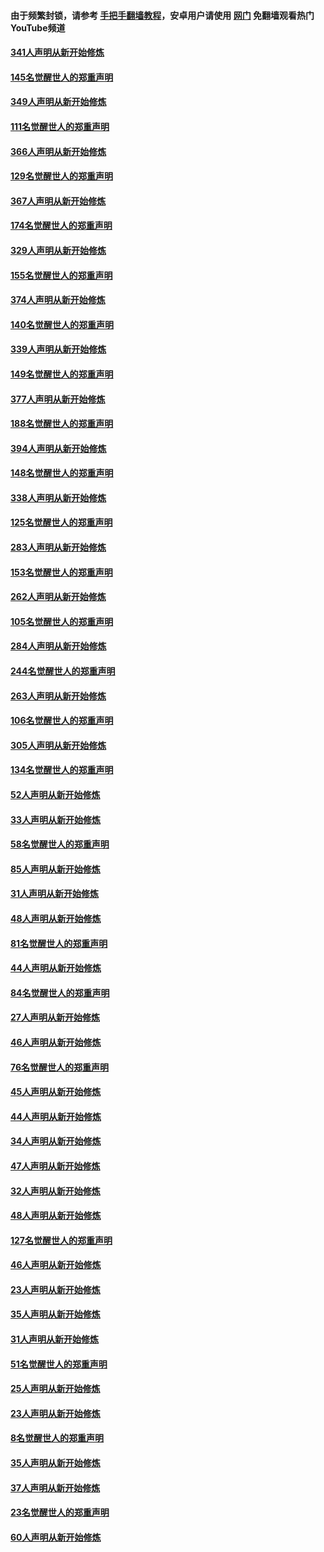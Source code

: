 #### 由于频繁封锁，请参考 [手把手翻墙教程](https://github.com/gfw-breaker/guides/wiki/)，安卓用户请使用 [网门](https://github.com/gfw-breaker/nogfw/blob/master/dl.md?t=06232000) 免翻墙观看热门YouTube频道 

#### [341人声明从新开始修炼](../pages/91/427255.md?t=06232000) 

#### [145名觉醒世人的郑重声明](../pages/91/427254.md?t=06232000) 

#### [349人声明从新开始修炼](../pages/91/426969.md?t=06232000) 

#### [111名觉醒世人的郑重声明](../pages/91/426968.md?t=06232000) 

#### [366人声明从新开始修炼](../pages/91/426737.md?t=06232000) 

#### [129名觉醒世人的郑重声明](../pages/91/426736.md?t=06232000) 

#### [367人声明从新开始修炼](../pages/91/426421.md?t=06232000) 

#### [174名觉醒世人的郑重声明](../pages/91/426420.md?t=06232000) 

#### [329人声明从新开始修炼](../pages/91/426139.md?t=06232000) 

#### [155名觉醒世人的郑重声明](../pages/91/426138.md?t=06232000) 

#### [374人声明从新开始修炼](../pages/91/425811.md?t=06232000) 

#### [140名觉醒世人的郑重声明](../pages/91/425810.md?t=06232000) 

#### [339人声明从新开始修炼](../pages/91/425690.md?t=06232000) 

#### [149名觉醒世人的郑重声明](../pages/91/425689.md?t=06232000) 

#### [377人声明从新开始修炼](../pages/91/424867.md?t=06232000) 

#### [188名觉醒世人的郑重声明](../pages/91/424866.md?t=06232000) 

#### [394人声明从新开始修炼](../pages/91/423914.md?t=06232000) 

#### [148名觉醒世人的郑重声明](../pages/91/423913.md?t=06232000) 

#### [338人声明从新开始修炼](../pages/91/423540.md?t=06232000) 

#### [125名觉醒世人的郑重声明](../pages/91/423539.md?t=06232000) 

#### [283人声明从新开始修炼](../pages/91/423296.md?t=06232000) 

#### [153名觉醒世人的郑重声明](../pages/91/423295.md?t=06232000) 

#### [262人声明从新开始修炼](../pages/91/423004.md?t=06232000) 

#### [105名觉醒世人的郑重声明](../pages/91/423003.md?t=06232000) 

#### [284人声明从新开始修炼](../pages/91/422707.md?t=06232000) 

#### [244名觉醒世人的郑重声明](../pages/91/422706.md?t=06232000) 

#### [263人声明从新开始修炼](../pages/91/422553.md?t=06232000) 

#### [106名觉醒世人的郑重声明](../pages/91/422552.md?t=06232000) 

#### [305人声明从新开始修炼](../pages/91/422153.md?t=06232000) 

#### [134名觉醒世人的郑重声明](../pages/91/422152.md?t=06232000) 

#### [52人声明从新开始修炼](../pages/91/421846.md?t=06232000) 

#### [33人声明从新开始修炼](../pages/91/421804.md?t=06232000) 

#### [58名觉醒世人的郑重声明](../pages/91/421845.md?t=06232000) 

#### [85人声明从新开始修炼](../pages/91/421769.md?t=06232000) 

#### [31人声明从新开始修炼](../pages/91/421763.md?t=06232000) 

#### [48人声明从新开始修炼](../pages/91/421605.md?t=06232000) 

#### [81名觉醒世人的郑重声明](../pages/91/421656.md?t=06232000) 

#### [44人声明从新开始修炼](../pages/91/421544.md?t=06232000) 

#### [84名觉醒世人的郑重声明](../pages/91/421543.md?t=06232000) 

#### [27人声明从新开始修炼](../pages/91/421465.md?t=06232000) 

#### [46人声明从新开始修炼](../pages/91/421454.md?t=06232000) 

#### [76名觉醒世人的郑重声明](../pages/91/421453.md?t=06232000) 

#### [45人声明从新开始修炼](../pages/91/421452.md?t=06232000) 

#### [44人声明从新开始修炼](../pages/91/421422.md?t=06232000) 

#### [34人声明从新开始修炼](../pages/91/421322.md?t=06232000) 

#### [47人声明从新开始修炼](../pages/91/421264.md?t=06232000) 

#### [32人声明从新开始修炼](../pages/91/421225.md?t=06232000) 

#### [48人声明从新开始修炼](../pages/91/421202.md?t=06232000) 

#### [127名觉醒世人的郑重声明](../pages/91/421224.md?t=06232000) 

#### [46人声明从新开始修炼](../pages/91/421203.md?t=06232000) 

#### [23人声明从新开始修炼](../pages/91/421138.md?t=06232000) 

#### [35人声明从新开始修炼](../pages/91/421122.md?t=06232000) 

#### [31人声明从新开始修炼](../pages/91/421081.md?t=06232000) 

#### [51名觉醒世人的郑重声明](../pages/91/421080.md?t=06232000) 

#### [25人声明从新开始修炼](../pages/91/421020.md?t=06232000) 

#### [23人声明从新开始修炼](../pages/91/420884.md?t=06232000) 

#### [8名觉醒世人的郑重声明](../pages/91/420883.md?t=06232000) 

#### [35人声明从新开始修炼](../pages/91/420809.md?t=06232000) 

#### [37人声明从新开始修炼](../pages/91/420766.md?t=06232000) 

#### [23名觉醒世人的郑重声明](../pages/91/420765.md?t=06232000) 

#### [60人声明从新开始修炼](../pages/91/420727.md?t=06232000) 

